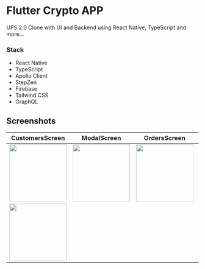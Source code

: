 # Flutter Crypto APP
UPS 2.0 Clone with UI and Backend using React Native, TypeScript and more...

### Stack
- React Native
- TypeScript
- Apollo Client
- StepZen
- Firebase
- Tailwind CSS
- GraphQL

## Screenshots


| CustomersScreen | ModalScreen | OrdersScreen | OrderScreen |
|  ---  |  ---     |   ---     |    ---      |
|<img src="https://user-images.githubusercontent.com/91256437/222896796-c422796b-7f0c-468f-b646-01b98059e019.png" width="150">|<img src="https://user-images.githubusercontent.com/91256437/222896808-103d8a5d-f280-4d2f-a320-a2026726bd2f.png" width="150">|<img src="https://user-images.githubusercontent.com/91256437/222896818-381048d9-487b-4277-a645-7e9418d7b2f9.png" width="150">|
<img src="https://user-images.githubusercontent.com/91256437/222896825-1375bef9-45db-4f2b-81fe-e836512a87ec.png" width="150">| 